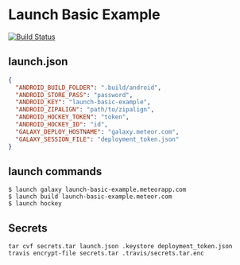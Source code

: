 # Launch Basic Example

[![Build Status](https://travis-ci.org/NewSpring/launch-basic-example.svg?branch=master)](https://travis-ci.org/NewSpring/launch-basic-example)

## launch.json

```json
{
  "ANDROID_BUILD_FOLDER": ".build/android",
  "ANDROID_STORE_PASS": "password",
  "ANDROID_KEY": "launch-basic-example",
  "ANDROID_ZIPALIGN": "path/to/zipalign",
  "ANDROID_HOCKEY_TOKEN": "token",
  "ANDROID_HOCKEY_ID": "id",
  "GALAXY_DEPLOY_HOSTNAME": "galaxy.meteor.com",
  "GALAXY_SESSION_FILE": "deployment_token.json"
}
```

## launch commands

```shell
$ launch galaxy launch-basic-example.meteorapp.com
$ launch build launch-basic-example.meteor.com
$ launch hockey
```

## Secrets

```
tar cvf secrets.tar launch.json .keystore deployment_token.json
travis encrypt-file secrets.tar .travis/secrets.tar.enc
```

